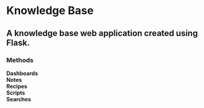 # Knowledge Base
## A knowledge base web application created using Flask.

### Methods
**Dashboards**\
**Notes**\
**Recipes**\
**Scripts**\
**Searches**
